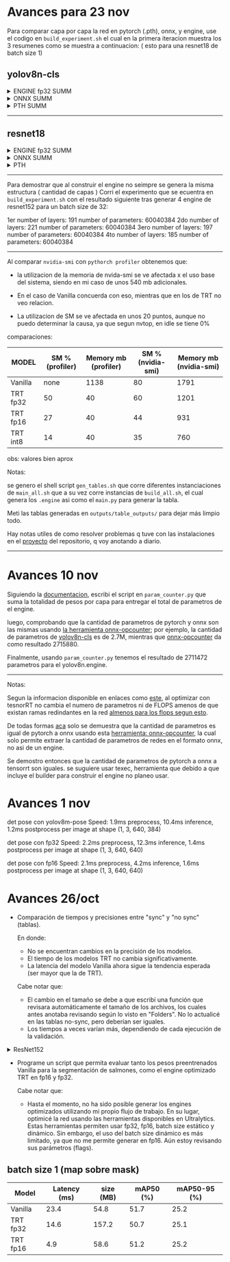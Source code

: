 # Avances para 23 nov

Para comparar capa por capa la red en pytorch (.pth), onnx, y engine, use el codigo en `build_experiment.sh` el cual en la primera iteracion muestra los 3 resumenes como se muestra a continuacion: (  esto para una resnet18 de batch size 1)

## yolov8n-cls

<details><summary> ENGINE fp32 SUMM </summary> 

| Layer (type) | Output Shape |
| ---------------|-----------------|
| Reformat - 1 | 1,3,224,224 |
| CaskConvolution - 2 | 1,16,112,112 |
| NoOp - 3 | 1,16,112,112 |
| PointWiseV2 - 4 | 1,16,112,112 |
| CaskConvolution - 5 | 1,32,56,56 |
| PointWiseV2 - 6 | 1,32,56,56 |
| CaskConvolution - 7 | 1,32,56,56 |
| PointWiseV2 - 8 | 1,32,56,56 |
| CaskConvolution - 9 | 1,16,56,56 |
| PointWiseV2 - 10 | 1,16,56,56 |
| CaskConvolution - 11 | 1,16,56,56 |
| PointWiseV2 - 12 | 1,16,56,56 |
| Reformat - 13 | 1,16,56,56 |
| Reformat - 14 | 1,16,56,56 |
| CaskConvolution - 15 | 1,32,56,56 |
| PointWiseV2 - 16 | 1,32,56,56 |
| CaskConvolution - 17 | 1,64,28,28 |
| NoOp - 18 | 1,64,28,28 |
| PointWiseV2 - 19 | 1,64,28,28 |
| NoOp - 20 | 1,64,28,28 |
| CaskConvolution - 21 | 1,64,28,28 |
| NoOp - 22 | 1,64,28,28 |
| PointWiseV2 - 23 | 1,64,28,28 |
| NoOp - 24 | 1,64,28,28 |
| CaskConvolution - 25 | 1,32,28,28 |
| PointWiseV2 - 26 | 1,32,28,28 |
| CaskConvolution - 27 | 1,32,28,28 |
| PointWiseV2 - 28 | 1,32,28,28 |
| NoOp - 29 | 1,32,28,28 |
| NoOp - 30 | 1,32,28,28 |
| CaskConvolution - 31 | 1,32,28,28 |
| PointWiseV2 - 32 | 1,32,28,28 |
| CaskConvolution - 33 | 1,32,28,28 |
| NoOp - 34 | 1,32,28,28 |
| PointWiseV2 - 35 | 1,32,28,28 |
| Reformat - 36 | 1,32,28,28 |
| Reformat - 37 | 1,32,28,28 |
| Reformat - 38 | 1,32,28,28 |
| NoOp - 39 | 1,128,28,28 |
| CaskGemmConvolution - 40 | 1,64,28,28 |
| NoOp - 41 | 1,64,28,28 |
| PointWiseV2 - 42 | 1,64,28,28 |
| NoOp - 43 | 1,64,28,28 |
| CaskConvolution - 44 | 1,128,14,14 |
| PointWiseV2 - 45 | 1,128,14,14 |
| CaskGemmConvolution - 46 | 1,128,14,14 |
| PointWiseV2 - 47 | 1,128,14,14 |
| Reformat - 48 | 1,128,14,14 |
| CaskConvolution - 49 | 1,64,14,14 |
| PointWiseV2 - 50 | 1,64,14,14 |
| CaskConvolution - 51 | 1,64,14,14 |
| PointWiseV2 - 52 | 1,64,14,14 |
| CaskConvolution - 53 | 1,64,14,14 |
| PointWiseV2 - 54 | 1,64,14,14 |
| CaskConvolution - 55 | 1,64,14,14 |
| PointWiseV2 - 56 | 1,64,14,14 |
| Reformat - 57 | 1,64,14,14 |
| Reformat - 58 | 1,64,14,14 |
| Reformat - 59 | 1,64,14,14 |
| Reformat - 60 | 1,64,14,14 |
| NoOp - 61 | 1,256,14,14 |
| CaskGemmConvolution - 62 | 1,128,14,14 |
| PointWiseV2 - 63 | 1,128,14,14 |
| NoOp - 64 | 1,128,14,14 |
| CaskConvolution - 65 | 1,256,7,7 |
| PointWiseV2 - 66 | 1,256,7,7 |
| NoOp - 67 | 1,256,7,7 |
| CaskGemmConvolution - 68 | 1,256,7,7 |
| NoOp - 69 | 1,256,7,7 |
| PointWiseV2 - 70 | 1,256,7,7 |
| NoOp - 71 | 1,256,7,7 |
| Reformat - 72 | 1,128,7,7 |
| CaskConvolution - 73 | 1,128,7,7 |
| PointWiseV2 - 74 | 1,128,7,7 |
| CaskConvolution - 75 | 1,128,7,7 |
| Reformat - 76 | 1,128,7,7 |
| PointWiseV2 - 77 | 1,128,7,7 |
| Reformat - 78 | 1,128,7,7 |
| Reformat - 79 | 1,128,7,7 |
| CaskGemmConvolution - 80 | 1,256,7,7 |
| NoOp - 81 | 1,256,7,7 |
| PointWiseV2 - 82 | 1,256,7,7 |
| NoOp - 83 | 1,256,7,7 |
| CaskGemmConvolution - 84 | 1,1280,7,7 |
| NoOp - 85 | 1,1280,7,7 |
| PointWiseV2 - 86 | 1,1280,7,7 |
| NoOp - 87 | 1,1280,7,7 |
| CaskPooling - 88 | 1,1280,1,1 |
| NoOp - 89 | 1,1280,1,1 |
| CaskGemmConvolution - 90 | 1,1000,1,1 |
| NoOp - 91 | 1,1000 |
| CaskSoftMaxV2 - 92 | 1,1000 |

</details>

<details><summary> ONNX SUMM  </summary> 

| Layer (type) | Output Shape |
| ---------------|-----------------|
| LayerType.CONVOLUTION - 1 | 1,16,112,112 |
| ActivationType.SIGMOID - 2 | 1,16,112,112 |
| LayerType.ELEMENTWISE - 3 | 1,16,112,112 |
| LayerType.CONVOLUTION - 4 | 1,32,56,56 |
| ActivationType.SIGMOID - 5 | 1,32,56,56 |
| LayerType.ELEMENTWISE - 6 | 1,32,56,56 |
| LayerType.CONVOLUTION - 7 | 1,32,56,56 |
| ActivationType.SIGMOID - 8 | 1,32,56,56 |
| LayerType.ELEMENTWISE - 9 | 1,32,56,56 |
| LayerType.SHAPE - 10 | 4, |
| LayerType.CONSTANT - 11 | 1, |
| LayerType.GATHER - 12 | 1, |
| LayerType.CONSTANT - 13 | 1, |
| LayerType.ELEMENTWISE - 14 | 1, |
| LayerType.CONSTANT - 15 | 1, |
| LayerType.ELEMENTWISE - 16 | 1, |
| LayerType.CONSTANT - 17 | 1, |
| LayerType.ELEMENTWISE - 18 | 1, |
| LayerType.CONSTANT - 19 | 4, |
| LayerType.CONCATENATION - 20 | 5, |
| LayerType.CONSTANT - 21 | 4, |
| LayerType.GATHER - 22 | 4, |
| LayerType.CONSTANT - 23 | 1, |
| LayerType.ELEMENTWISE - 24 | 4, |
| LayerType.CONSTANT - 25 | 1, |
| LayerType.ELEMENTWISE - 26 | 4, |
| LayerType.ELEMENTWISE - 27 | 4, |
| LayerType.ELEMENTWISE - 28 | 4, |
| LayerType.CONSTANT - 29 | 4, |
| LayerType.ELEMENTWISE - 30 | 4, |
| LayerType.ELEMENTWISE - 31 | 4, |
| LayerType.CONSTANT - 32 | 4, |
| LayerType.ELEMENTWISE - 33 | 4, |
| LayerType.SLICE - 34 | 1,16,56,56 |
| LayerType.CONSTANT - 35 | 1, |
| LayerType.ELEMENTWISE - 36 | 1, |
| LayerType.CONSTANT - 37 | 4, |
| LayerType.CONCATENATION - 38 | 5, |
| LayerType.CONSTANT - 39 | 4, |
| LayerType.GATHER - 40 | 4, |
| LayerType.CONSTANT - 41 | 4, |
| LayerType.CONCATENATION - 42 | 5, |
| LayerType.GATHER - 43 | 4, |
| LayerType.CONSTANT - 44 | 1, |
| LayerType.ELEMENTWISE - 45 | 4, |
| LayerType.CONSTANT - 46 | 1, |
| LayerType.ELEMENTWISE - 47 | 4, |
| LayerType.ELEMENTWISE - 48 | 4, |
| LayerType.ELEMENTWISE - 49 | 4, |
| LayerType.CONSTANT - 50 | 1, |
| LayerType.ELEMENTWISE - 51 | 4, |
| LayerType.ELEMENTWISE - 52 | 4, |
| LayerType.CONSTANT - 53 | 1, |
| LayerType.ELEMENTWISE - 54 | 4, |
| LayerType.CONSTANT - 55 | 1, |
| LayerType.ELEMENTWISE - 56 | 4, |
| LayerType.ELEMENTWISE - 57 | 4, |
| LayerType.ELEMENTWISE - 58 | 4, |
| LayerType.CONSTANT - 59 | 4, |
| LayerType.ELEMENTWISE - 60 | 4, |
| LayerType.ELEMENTWISE - 61 | 4, |
| LayerType.ELEMENTWISE - 62 | 4, |
| LayerType.CONSTANT - 63 | 4, |
| LayerType.ELEMENTWISE - 64 | 4, |
| LayerType.SLICE - 65 | 1,16,56,56 |
| LayerType.CONVOLUTION - 66 | 1,16,56,56 |
| ActivationType.SIGMOID - 67 | 1,16,56,56 |
| LayerType.ELEMENTWISE - 68 | 1,16,56,56 |
| LayerType.CONVOLUTION - 69 | 1,16,56,56 |
| ActivationType.SIGMOID - 70 | 1,16,56,56 |
| LayerType.ELEMENTWISE - 71 | 1,16,56,56 |
| LayerType.ELEMENTWISE - 72 | 1,16,56,56 |
| LayerType.CONCATENATION - 73 | 1,48,56,56 |
| LayerType.CONVOLUTION - 74 | 1,32,56,56 |
| ActivationType.SIGMOID - 75 | 1,32,56,56 |
| LayerType.ELEMENTWISE - 76 | 1,32,56,56 |
| LayerType.CONVOLUTION - 77 | 1,64,28,28 |
| ActivationType.SIGMOID - 78 | 1,64,28,28 |
| LayerType.ELEMENTWISE - 79 | 1,64,28,28 |
| LayerType.CONVOLUTION - 80 | 1,64,28,28 |
| ActivationType.SIGMOID - 81 | 1,64,28,28 |
| LayerType.ELEMENTWISE - 82 | 1,64,28,28 |
| LayerType.SHAPE - 83 | 4, |
| LayerType.CONSTANT - 84 | 1, |
| LayerType.GATHER - 85 | 1, |
| LayerType.CONSTANT - 86 | 1, |
| LayerType.ELEMENTWISE - 87 | 1, |
| LayerType.CONSTANT - 88 | 1, |
| LayerType.ELEMENTWISE - 89 | 1, |
| LayerType.CONSTANT - 90 | 1, |
| LayerType.ELEMENTWISE - 91 | 1, |
| LayerType.CONSTANT - 92 | 4, |
| LayerType.CONCATENATION - 93 | 5, |
| LayerType.CONSTANT - 94 | 4, |
| LayerType.GATHER - 95 | 4, |
| LayerType.CONSTANT - 96 | 1, |
| LayerType.ELEMENTWISE - 97 | 4, |
| LayerType.CONSTANT - 98 | 1, |
| LayerType.ELEMENTWISE - 99 | 4, |
| LayerType.ELEMENTWISE - 100 | 4, |
| LayerType.ELEMENTWISE - 101 | 4, |
| LayerType.CONSTANT - 102 | 4, |
| LayerType.ELEMENTWISE - 103 | 4, |
| LayerType.ELEMENTWISE - 104 | 4, |
| LayerType.CONSTANT - 105 | 4, |
| LayerType.ELEMENTWISE - 106 | 4, |
| LayerType.SLICE - 107 | 1,32,28,28 |
| LayerType.CONSTANT - 108 | 1, |
| LayerType.ELEMENTWISE - 109 | 1, |
| LayerType.CONSTANT - 110 | 4, |
| LayerType.CONCATENATION - 111 | 5, |
| LayerType.CONSTANT - 112 | 4, |
| LayerType.GATHER - 113 | 4, |
| LayerType.CONSTANT - 114 | 4, |
| LayerType.CONCATENATION - 115 | 5, |
| LayerType.GATHER - 116 | 4, |
| LayerType.CONSTANT - 117 | 1, |
| LayerType.ELEMENTWISE - 118 | 4, |
| LayerType.CONSTANT - 119 | 1, |
| LayerType.ELEMENTWISE - 120 | 4, |
| LayerType.ELEMENTWISE - 121 | 4, |
| LayerType.ELEMENTWISE - 122 | 4, |
| LayerType.CONSTANT - 123 | 1, |
| LayerType.ELEMENTWISE - 124 | 4, |
| LayerType.ELEMENTWISE - 125 | 4, |
| LayerType.CONSTANT - 126 | 1, |
| LayerType.ELEMENTWISE - 127 | 4, |
| LayerType.CONSTANT - 128 | 1, |
| LayerType.ELEMENTWISE - 129 | 4, |
| LayerType.ELEMENTWISE - 130 | 4, |
| LayerType.ELEMENTWISE - 131 | 4, |
| LayerType.CONSTANT - 132 | 4, |
| LayerType.ELEMENTWISE - 133 | 4, |
| LayerType.ELEMENTWISE - 134 | 4, |
| LayerType.ELEMENTWISE - 135 | 4, |
| LayerType.CONSTANT - 136 | 4, |
| LayerType.ELEMENTWISE - 137 | 4, |
| LayerType.SLICE - 138 | 1,32,28,28 |
| LayerType.CONVOLUTION - 139 | 1,32,28,28 |
| ActivationType.SIGMOID - 140 | 1,32,28,28 |
| LayerType.ELEMENTWISE - 141 | 1,32,28,28 |
| LayerType.CONVOLUTION - 142 | 1,32,28,28 |
| ActivationType.SIGMOID - 143 | 1,32,28,28 |
| LayerType.ELEMENTWISE - 144 | 1,32,28,28 |
| LayerType.ELEMENTWISE - 145 | 1,32,28,28 |
| LayerType.CONVOLUTION - 146 | 1,32,28,28 |
| ActivationType.SIGMOID - 147 | 1,32,28,28 |
| LayerType.ELEMENTWISE - 148 | 1,32,28,28 |
| LayerType.CONVOLUTION - 149 | 1,32,28,28 |
| ActivationType.SIGMOID - 150 | 1,32,28,28 |
| LayerType.ELEMENTWISE - 151 | 1,32,28,28 |
| LayerType.ELEMENTWISE - 152 | 1,32,28,28 |
| LayerType.CONCATENATION - 153 | 1,128,28,28 |
| LayerType.CONVOLUTION - 154 | 1,64,28,28 |
| ActivationType.SIGMOID - 155 | 1,64,28,28 |
| LayerType.ELEMENTWISE - 156 | 1,64,28,28 |
| LayerType.CONVOLUTION - 157 | 1,128,14,14 |
| ActivationType.SIGMOID - 158 | 1,128,14,14 |
| LayerType.ELEMENTWISE - 159 | 1,128,14,14 |
| LayerType.CONVOLUTION - 160 | 1,128,14,14 |
| ActivationType.SIGMOID - 161 | 1,128,14,14 |
| LayerType.ELEMENTWISE - 162 | 1,128,14,14 |
| LayerType.SHAPE - 163 | 4, |
| LayerType.CONSTANT - 164 | 1, |
| LayerType.GATHER - 165 | 1, |
| LayerType.CONSTANT - 166 | 1, |
| LayerType.ELEMENTWISE - 167 | 1, |
| LayerType.CONSTANT - 168 | 1, |
| LayerType.ELEMENTWISE - 169 | 1, |
| LayerType.CONSTANT - 170 | 1, |
| LayerType.ELEMENTWISE - 171 | 1, |
| LayerType.CONSTANT - 172 | 4, |
| LayerType.CONCATENATION - 173 | 5, |
| LayerType.CONSTANT - 174 | 4, |
| LayerType.GATHER - 175 | 4, |
| LayerType.CONSTANT - 176 | 1, |
| LayerType.ELEMENTWISE - 177 | 4, |
| LayerType.CONSTANT - 178 | 1, |
| LayerType.ELEMENTWISE - 179 | 4, |
| LayerType.ELEMENTWISE - 180 | 4, |
| LayerType.ELEMENTWISE - 181 | 4, |
| LayerType.CONSTANT - 182 | 4, |
| LayerType.ELEMENTWISE - 183 | 4, |
| LayerType.ELEMENTWISE - 184 | 4, |
| LayerType.CONSTANT - 185 | 4, |
| LayerType.ELEMENTWISE - 186 | 4, |
| LayerType.SLICE - 187 | 1,64,14,14 |
| LayerType.CONSTANT - 188 | 1, |
| LayerType.ELEMENTWISE - 189 | 1, |
| LayerType.CONSTANT - 190 | 4, |
| LayerType.CONCATENATION - 191 | 5, |
| LayerType.CONSTANT - 192 | 4, |
| LayerType.GATHER - 193 | 4, |
| LayerType.CONSTANT - 194 | 4, |
| LayerType.CONCATENATION - 195 | 5, |
| LayerType.GATHER - 196 | 4, |
| LayerType.CONSTANT - 197 | 1, |
| LayerType.ELEMENTWISE - 198 | 4, |
| LayerType.CONSTANT - 199 | 1, |
| LayerType.ELEMENTWISE - 200 | 4, |
| LayerType.ELEMENTWISE - 201 | 4, |
| LayerType.ELEMENTWISE - 202 | 4, |
| LayerType.CONSTANT - 203 | 1, |
| LayerType.ELEMENTWISE - 204 | 4, |
| LayerType.ELEMENTWISE - 205 | 4, |
| LayerType.CONSTANT - 206 | 1, |
| LayerType.ELEMENTWISE - 207 | 4, |
| LayerType.CONSTANT - 208 | 1, |
| LayerType.ELEMENTWISE - 209 | 4, |
| LayerType.ELEMENTWISE - 210 | 4, |
| LayerType.ELEMENTWISE - 211 | 4, |
| LayerType.CONSTANT - 212 | 4, |
| LayerType.ELEMENTWISE - 213 | 4, |
| LayerType.ELEMENTWISE - 214 | 4, |
| LayerType.ELEMENTWISE - 215 | 4, |
| LayerType.CONSTANT - 216 | 4, |
| LayerType.ELEMENTWISE - 217 | 4, |
| LayerType.SLICE - 218 | 1,64,14,14 |
| LayerType.CONVOLUTION - 219 | 1,64,14,14 |
| ActivationType.SIGMOID - 220 | 1,64,14,14 |
| LayerType.ELEMENTWISE - 221 | 1,64,14,14 |
| LayerType.CONVOLUTION - 222 | 1,64,14,14 |
| ActivationType.SIGMOID - 223 | 1,64,14,14 |
| LayerType.ELEMENTWISE - 224 | 1,64,14,14 |
| LayerType.ELEMENTWISE - 225 | 1,64,14,14 |
| LayerType.CONVOLUTION - 226 | 1,64,14,14 |
| ActivationType.SIGMOID - 227 | 1,64,14,14 |
| LayerType.ELEMENTWISE - 228 | 1,64,14,14 |
| LayerType.CONVOLUTION - 229 | 1,64,14,14 |
| ActivationType.SIGMOID - 230 | 1,64,14,14 |
| LayerType.ELEMENTWISE - 231 | 1,64,14,14 |
| LayerType.ELEMENTWISE - 232 | 1,64,14,14 |
| LayerType.CONCATENATION - 233 | 1,256,14,14 |
| LayerType.CONVOLUTION - 234 | 1,128,14,14 |
| ActivationType.SIGMOID - 235 | 1,128,14,14 |
| LayerType.ELEMENTWISE - 236 | 1,128,14,14 |
| LayerType.CONVOLUTION - 237 | 1,256,7,7 |
| ActivationType.SIGMOID - 238 | 1,256,7,7 |
| LayerType.ELEMENTWISE - 239 | 1,256,7,7 |
| LayerType.CONVOLUTION - 240 | 1,256,7,7 |
| ActivationType.SIGMOID - 241 | 1,256,7,7 |
| LayerType.ELEMENTWISE - 242 | 1,256,7,7 |
| LayerType.SHAPE - 243 | 4, |
| LayerType.CONSTANT - 244 | 1, |
| LayerType.GATHER - 245 | 1, |
| LayerType.CONSTANT - 246 | 1, |
| LayerType.ELEMENTWISE - 247 | 1, |
| LayerType.CONSTANT - 248 | 1, |
| LayerType.ELEMENTWISE - 249 | 1, |
| LayerType.CONSTANT - 250 | 1, |
| LayerType.ELEMENTWISE - 251 | 1, |
| LayerType.CONSTANT - 252 | 4, |
| LayerType.CONCATENATION - 253 | 5, |
| LayerType.CONSTANT - 254 | 4, |
| LayerType.GATHER - 255 | 4, |
| LayerType.CONSTANT - 256 | 1, |
| LayerType.ELEMENTWISE - 257 | 4, |
| LayerType.CONSTANT - 258 | 1, |
| LayerType.ELEMENTWISE - 259 | 4, |
| LayerType.ELEMENTWISE - 260 | 4, |
| LayerType.ELEMENTWISE - 261 | 4, |
| LayerType.CONSTANT - 262 | 4, |
| LayerType.ELEMENTWISE - 263 | 4, |
| LayerType.ELEMENTWISE - 264 | 4, |
| LayerType.CONSTANT - 265 | 4, |
| LayerType.ELEMENTWISE - 266 | 4, |
| LayerType.SLICE - 267 | 1,128,7,7 |
| LayerType.CONSTANT - 268 | 1, |
| LayerType.ELEMENTWISE - 269 | 1, |
| LayerType.CONSTANT - 270 | 4, |
| LayerType.CONCATENATION - 271 | 5, |
| LayerType.CONSTANT - 272 | 4, |
| LayerType.GATHER - 273 | 4, |
| LayerType.CONSTANT - 274 | 4, |
| LayerType.CONCATENATION - 275 | 5, |
| LayerType.GATHER - 276 | 4, |
| LayerType.CONSTANT - 277 | 1, |
| LayerType.ELEMENTWISE - 278 | 4, |
| LayerType.CONSTANT - 279 | 1, |
| LayerType.ELEMENTWISE - 280 | 4, |
| LayerType.ELEMENTWISE - 281 | 4, |
| LayerType.ELEMENTWISE - 282 | 4, |
| LayerType.CONSTANT - 283 | 1, |
| LayerType.ELEMENTWISE - 284 | 4, |
| LayerType.ELEMENTWISE - 285 | 4, |
| LayerType.CONSTANT - 286 | 1, |
| LayerType.ELEMENTWISE - 287 | 4, |
| LayerType.CONSTANT - 288 | 1, |
| LayerType.ELEMENTWISE - 289 | 4, |
| LayerType.ELEMENTWISE - 290 | 4, |
| LayerType.ELEMENTWISE - 291 | 4, |
| LayerType.CONSTANT - 292 | 4, |
| LayerType.ELEMENTWISE - 293 | 4, |
| LayerType.ELEMENTWISE - 294 | 4, |
| LayerType.ELEMENTWISE - 295 | 4, |
| LayerType.CONSTANT - 296 | 4, |
| LayerType.ELEMENTWISE - 297 | 4, |
| LayerType.SLICE - 298 | 1,128,7,7 |
| LayerType.CONVOLUTION - 299 | 1,128,7,7 |
| ActivationType.SIGMOID - 300 | 1,128,7,7 |
| LayerType.ELEMENTWISE - 301 | 1,128,7,7 |
| LayerType.CONVOLUTION - 302 | 1,128,7,7 |
| ActivationType.SIGMOID - 303 | 1,128,7,7 |
| LayerType.ELEMENTWISE - 304 | 1,128,7,7 |
| LayerType.ELEMENTWISE - 305 | 1,128,7,7 |
| LayerType.CONCATENATION - 306 | 1,384,7,7 |
| LayerType.CONVOLUTION - 307 | 1,256,7,7 |
| ActivationType.SIGMOID - 308 | 1,256,7,7 |
| LayerType.ELEMENTWISE - 309 | 1,256,7,7 |
| LayerType.CONVOLUTION - 310 | 1,1280,7,7 |
| ActivationType.SIGMOID - 311 | 1,1280,7,7 |
| LayerType.ELEMENTWISE - 312 | 1,1280,7,7 |
| LayerType.REDUCE - 313 | 1,1280,1,1 |
| LayerType.SHUFFLE - 314 | 1,1280 |
| LayerType.CONSTANT - 315 | 1000,1280 |
| LayerType.MATRIX_MULTIPLY - 316 | 1,1000 |
| LayerType.CONSTANT - 317 | 1000, |
| LayerType.SHUFFLE - 318 | 1,1000 |
| LayerType.ELEMENTWISE - 319 | 1,1000 |
| LayerType.SHUFFLE - 320 | 1,1000 |
| LayerType.SOFTMAX - 321 | 1,1000 |
| LayerType.SHUFFLE - 322 | 1,1000 |

</details>

<details><summary> PTH SUMM  </summary> 

        Layer (type)               Output Shape         Param #
            Conv2d-1         [-1, 16, 112, 112]             448
              SiLU-2         [-1, 16, 112, 112]               0
              SiLU-3         [-1, 16, 112, 112]               0
              SiLU-4         [-1, 16, 112, 112]               0
              SiLU-5         [-1, 16, 112, 112]               0
              SiLU-6         [-1, 16, 112, 112]               0
              SiLU-7         [-1, 16, 112, 112]               0
              SiLU-8         [-1, 16, 112, 112]               0
              SiLU-9         [-1, 16, 112, 112]               0
             SiLU-10         [-1, 16, 112, 112]               0
             SiLU-11         [-1, 16, 112, 112]               0
             SiLU-12         [-1, 16, 112, 112]               0
             SiLU-13         [-1, 16, 112, 112]               0
             SiLU-14         [-1, 16, 112, 112]               0
             SiLU-15         [-1, 16, 112, 112]               0
             SiLU-16         [-1, 16, 112, 112]               0
             SiLU-17         [-1, 16, 112, 112]               0
             SiLU-18         [-1, 16, 112, 112]               0
             SiLU-19         [-1, 16, 112, 112]               0
             SiLU-20         [-1, 16, 112, 112]               0
             SiLU-21         [-1, 16, 112, 112]               0
             SiLU-22         [-1, 16, 112, 112]               0
             SiLU-23         [-1, 16, 112, 112]               0
             SiLU-24         [-1, 16, 112, 112]               0
             SiLU-25         [-1, 16, 112, 112]               0
             SiLU-26         [-1, 16, 112, 112]               0
             SiLU-27         [-1, 16, 112, 112]               0
             Conv-28         [-1, 16, 112, 112]               0
           Conv2d-29           [-1, 32, 56, 56]           4,640
             SiLU-30           [-1, 32, 56, 56]               0
             SiLU-31           [-1, 32, 56, 56]               0
             SiLU-32           [-1, 32, 56, 56]               0
             SiLU-33           [-1, 32, 56, 56]               0
             SiLU-34           [-1, 32, 56, 56]               0
             SiLU-35           [-1, 32, 56, 56]               0
             SiLU-36           [-1, 32, 56, 56]               0
             SiLU-37           [-1, 32, 56, 56]               0
             SiLU-38           [-1, 32, 56, 56]               0
             SiLU-39           [-1, 32, 56, 56]               0
             SiLU-40           [-1, 32, 56, 56]               0
             SiLU-41           [-1, 32, 56, 56]               0
             SiLU-42           [-1, 32, 56, 56]               0
             SiLU-43           [-1, 32, 56, 56]               0
             SiLU-44           [-1, 32, 56, 56]               0
             SiLU-45           [-1, 32, 56, 56]               0
             SiLU-46           [-1, 32, 56, 56]               0
             SiLU-47           [-1, 32, 56, 56]               0
             SiLU-48           [-1, 32, 56, 56]               0
             SiLU-49           [-1, 32, 56, 56]               0
             SiLU-50           [-1, 32, 56, 56]               0
             SiLU-51           [-1, 32, 56, 56]               0
             SiLU-52           [-1, 32, 56, 56]               0
             SiLU-53           [-1, 32, 56, 56]               0
             SiLU-54           [-1, 32, 56, 56]               0
             SiLU-55           [-1, 32, 56, 56]               0
             Conv-56           [-1, 32, 56, 56]               0
           Conv2d-57           [-1, 32, 56, 56]           1,056
             SiLU-58           [-1, 32, 56, 56]               0
             SiLU-59           [-1, 32, 56, 56]               0
             SiLU-60           [-1, 32, 56, 56]               0
             SiLU-61           [-1, 32, 56, 56]               0
             SiLU-62           [-1, 32, 56, 56]               0
             SiLU-63           [-1, 32, 56, 56]               0
             SiLU-64           [-1, 32, 56, 56]               0
             SiLU-65           [-1, 32, 56, 56]               0
             SiLU-66           [-1, 32, 56, 56]               0
             SiLU-67           [-1, 32, 56, 56]               0
             SiLU-68           [-1, 32, 56, 56]               0
             SiLU-69           [-1, 32, 56, 56]               0
             SiLU-70           [-1, 32, 56, 56]               0
             SiLU-71           [-1, 32, 56, 56]               0
             SiLU-72           [-1, 32, 56, 56]               0
             SiLU-73           [-1, 32, 56, 56]               0
             SiLU-74           [-1, 32, 56, 56]               0
             SiLU-75           [-1, 32, 56, 56]               0
             SiLU-76           [-1, 32, 56, 56]               0
             SiLU-77           [-1, 32, 56, 56]               0
             SiLU-78           [-1, 32, 56, 56]               0
             SiLU-79           [-1, 32, 56, 56]               0
             SiLU-80           [-1, 32, 56, 56]               0
             SiLU-81           [-1, 32, 56, 56]               0
             SiLU-82           [-1, 32, 56, 56]               0
             SiLU-83           [-1, 32, 56, 56]               0
             Conv-84           [-1, 32, 56, 56]               0
           Conv2d-85           [-1, 16, 56, 56]           2,320
             SiLU-86           [-1, 16, 56, 56]               0
             SiLU-87           [-1, 16, 56, 56]               0
             SiLU-88           [-1, 16, 56, 56]               0
             SiLU-89           [-1, 16, 56, 56]               0
             SiLU-90           [-1, 16, 56, 56]               0
             SiLU-91           [-1, 16, 56, 56]               0
             SiLU-92           [-1, 16, 56, 56]               0
             SiLU-93           [-1, 16, 56, 56]               0
             SiLU-94           [-1, 16, 56, 56]               0
             SiLU-95           [-1, 16, 56, 56]               0
             SiLU-96           [-1, 16, 56, 56]               0
             SiLU-97           [-1, 16, 56, 56]               0
             SiLU-98           [-1, 16, 56, 56]               0
             SiLU-99           [-1, 16, 56, 56]               0
            SiLU-100           [-1, 16, 56, 56]               0
            SiLU-101           [-1, 16, 56, 56]               0
            SiLU-102           [-1, 16, 56, 56]               0
            SiLU-103           [-1, 16, 56, 56]               0
            SiLU-104           [-1, 16, 56, 56]               0
            SiLU-105           [-1, 16, 56, 56]               0
            SiLU-106           [-1, 16, 56, 56]               0
            SiLU-107           [-1, 16, 56, 56]               0
            SiLU-108           [-1, 16, 56, 56]               0
            SiLU-109           [-1, 16, 56, 56]               0
            SiLU-110           [-1, 16, 56, 56]               0
            SiLU-111           [-1, 16, 56, 56]               0
            Conv-112           [-1, 16, 56, 56]               0
          Conv2d-113           [-1, 16, 56, 56]           2,320
            SiLU-114           [-1, 16, 56, 56]               0
            SiLU-115           [-1, 16, 56, 56]               0
            SiLU-116           [-1, 16, 56, 56]               0
            SiLU-117           [-1, 16, 56, 56]               0
            SiLU-118           [-1, 16, 56, 56]               0
            SiLU-119           [-1, 16, 56, 56]               0
            SiLU-120           [-1, 16, 56, 56]               0
            SiLU-121           [-1, 16, 56, 56]               0
            SiLU-122           [-1, 16, 56, 56]               0
            SiLU-123           [-1, 16, 56, 56]               0
            SiLU-124           [-1, 16, 56, 56]               0
            SiLU-125           [-1, 16, 56, 56]               0
            SiLU-126           [-1, 16, 56, 56]               0
            SiLU-127           [-1, 16, 56, 56]               0
            SiLU-128           [-1, 16, 56, 56]               0
            SiLU-129           [-1, 16, 56, 56]               0
            SiLU-130           [-1, 16, 56, 56]               0
            SiLU-131           [-1, 16, 56, 56]               0
            SiLU-132           [-1, 16, 56, 56]               0
            SiLU-133           [-1, 16, 56, 56]               0
            SiLU-134           [-1, 16, 56, 56]               0
            SiLU-135           [-1, 16, 56, 56]               0
            SiLU-136           [-1, 16, 56, 56]               0
            SiLU-137           [-1, 16, 56, 56]               0
            SiLU-138           [-1, 16, 56, 56]               0
            SiLU-139           [-1, 16, 56, 56]               0
            Conv-140           [-1, 16, 56, 56]               0
      Bottleneck-141           [-1, 16, 56, 56]               0
          Conv2d-142           [-1, 32, 56, 56]           1,568
            SiLU-143           [-1, 32, 56, 56]               0
            SiLU-144           [-1, 32, 56, 56]               0
            SiLU-145           [-1, 32, 56, 56]               0
            SiLU-146           [-1, 32, 56, 56]               0
            SiLU-147           [-1, 32, 56, 56]               0
            SiLU-148           [-1, 32, 56, 56]               0
            SiLU-149           [-1, 32, 56, 56]               0
            SiLU-150           [-1, 32, 56, 56]               0
            SiLU-151           [-1, 32, 56, 56]               0
            SiLU-152           [-1, 32, 56, 56]               0
            SiLU-153           [-1, 32, 56, 56]               0
            SiLU-154           [-1, 32, 56, 56]               0
            SiLU-155           [-1, 32, 56, 56]               0
            SiLU-156           [-1, 32, 56, 56]               0
            SiLU-157           [-1, 32, 56, 56]               0
            SiLU-158           [-1, 32, 56, 56]               0
            SiLU-159           [-1, 32, 56, 56]               0
            SiLU-160           [-1, 32, 56, 56]               0
            SiLU-161           [-1, 32, 56, 56]               0
            SiLU-162           [-1, 32, 56, 56]               0
            SiLU-163           [-1, 32, 56, 56]               0
            SiLU-164           [-1, 32, 56, 56]               0
            SiLU-165           [-1, 32, 56, 56]               0
            SiLU-166           [-1, 32, 56, 56]               0
            SiLU-167           [-1, 32, 56, 56]               0
            SiLU-168           [-1, 32, 56, 56]               0
            Conv-169           [-1, 32, 56, 56]               0
             C2f-170           [-1, 32, 56, 56]               0
          Conv2d-171           [-1, 64, 28, 28]          18,496
            SiLU-172           [-1, 64, 28, 28]               0
            SiLU-173           [-1, 64, 28, 28]               0
            SiLU-174           [-1, 64, 28, 28]               0
            SiLU-175           [-1, 64, 28, 28]               0
            SiLU-176           [-1, 64, 28, 28]               0
            SiLU-177           [-1, 64, 28, 28]               0
            SiLU-178           [-1, 64, 28, 28]               0
            SiLU-179           [-1, 64, 28, 28]               0
            SiLU-180           [-1, 64, 28, 28]               0
            SiLU-181           [-1, 64, 28, 28]               0
            SiLU-182           [-1, 64, 28, 28]               0
            SiLU-183           [-1, 64, 28, 28]               0
            SiLU-184           [-1, 64, 28, 28]               0
            SiLU-185           [-1, 64, 28, 28]               0
            SiLU-186           [-1, 64, 28, 28]               0
            SiLU-187           [-1, 64, 28, 28]               0
            SiLU-188           [-1, 64, 28, 28]               0
            SiLU-189           [-1, 64, 28, 28]               0
            SiLU-190           [-1, 64, 28, 28]               0
            SiLU-191           [-1, 64, 28, 28]               0
            SiLU-192           [-1, 64, 28, 28]               0
            SiLU-193           [-1, 64, 28, 28]               0
            SiLU-194           [-1, 64, 28, 28]               0
            SiLU-195           [-1, 64, 28, 28]               0
            SiLU-196           [-1, 64, 28, 28]               0
            SiLU-197           [-1, 64, 28, 28]               0
            Conv-198           [-1, 64, 28, 28]               0
          Conv2d-199           [-1, 64, 28, 28]           4,160
            SiLU-200           [-1, 64, 28, 28]               0
            SiLU-201           [-1, 64, 28, 28]               0
            SiLU-202           [-1, 64, 28, 28]               0
            SiLU-203           [-1, 64, 28, 28]               0
            SiLU-204           [-1, 64, 28, 28]               0
            SiLU-205           [-1, 64, 28, 28]               0
            SiLU-206           [-1, 64, 28, 28]               0
            SiLU-207           [-1, 64, 28, 28]               0
            SiLU-208           [-1, 64, 28, 28]               0
            SiLU-209           [-1, 64, 28, 28]               0
            SiLU-210           [-1, 64, 28, 28]               0
            SiLU-211           [-1, 64, 28, 28]               0
            SiLU-212           [-1, 64, 28, 28]               0
            SiLU-213           [-1, 64, 28, 28]               0
            SiLU-214           [-1, 64, 28, 28]               0
            SiLU-215           [-1, 64, 28, 28]               0
            SiLU-216           [-1, 64, 28, 28]               0
            SiLU-217           [-1, 64, 28, 28]               0
            SiLU-218           [-1, 64, 28, 28]               0
            SiLU-219           [-1, 64, 28, 28]               0
            SiLU-220           [-1, 64, 28, 28]               0
            SiLU-221           [-1, 64, 28, 28]               0
            SiLU-222           [-1, 64, 28, 28]               0
            SiLU-223           [-1, 64, 28, 28]               0
            SiLU-224           [-1, 64, 28, 28]               0
            SiLU-225           [-1, 64, 28, 28]               0
            Conv-226           [-1, 64, 28, 28]               0
          Conv2d-227           [-1, 32, 28, 28]           9,248
            SiLU-228           [-1, 32, 28, 28]               0
            SiLU-229           [-1, 32, 28, 28]               0
            SiLU-230           [-1, 32, 28, 28]               0
            SiLU-231           [-1, 32, 28, 28]               0
            SiLU-232           [-1, 32, 28, 28]               0
            SiLU-233           [-1, 32, 28, 28]               0
            SiLU-234           [-1, 32, 28, 28]               0
            SiLU-235           [-1, 32, 28, 28]               0
            SiLU-236           [-1, 32, 28, 28]               0
            SiLU-237           [-1, 32, 28, 28]               0
            SiLU-238           [-1, 32, 28, 28]               0
            SiLU-239           [-1, 32, 28, 28]               0
            SiLU-240           [-1, 32, 28, 28]               0
            SiLU-241           [-1, 32, 28, 28]               0
            SiLU-242           [-1, 32, 28, 28]               0
            SiLU-243           [-1, 32, 28, 28]               0
            SiLU-244           [-1, 32, 28, 28]               0
            SiLU-245           [-1, 32, 28, 28]               0
            SiLU-246           [-1, 32, 28, 28]               0
            SiLU-247           [-1, 32, 28, 28]               0
            SiLU-248           [-1, 32, 28, 28]               0
            SiLU-249           [-1, 32, 28, 28]               0
            SiLU-250           [-1, 32, 28, 28]               0
            SiLU-251           [-1, 32, 28, 28]               0
            SiLU-252           [-1, 32, 28, 28]               0
            SiLU-253           [-1, 32, 28, 28]               0
            Conv-254           [-1, 32, 28, 28]               0
          Conv2d-255           [-1, 32, 28, 28]           9,248
            SiLU-256           [-1, 32, 28, 28]               0
            SiLU-257           [-1, 32, 28, 28]               0
            SiLU-258           [-1, 32, 28, 28]               0
            SiLU-259           [-1, 32, 28, 28]               0
            SiLU-260           [-1, 32, 28, 28]               0
            SiLU-261           [-1, 32, 28, 28]               0
            SiLU-262           [-1, 32, 28, 28]               0
            SiLU-263           [-1, 32, 28, 28]               0
            SiLU-264           [-1, 32, 28, 28]               0
            SiLU-265           [-1, 32, 28, 28]               0
            SiLU-266           [-1, 32, 28, 28]               0
            SiLU-267           [-1, 32, 28, 28]               0
            SiLU-268           [-1, 32, 28, 28]               0
            SiLU-269           [-1, 32, 28, 28]               0
            SiLU-270           [-1, 32, 28, 28]               0
            SiLU-271           [-1, 32, 28, 28]               0
            SiLU-272           [-1, 32, 28, 28]               0
            SiLU-273           [-1, 32, 28, 28]               0
            SiLU-274           [-1, 32, 28, 28]               0
            SiLU-275           [-1, 32, 28, 28]               0
            SiLU-276           [-1, 32, 28, 28]               0
            SiLU-277           [-1, 32, 28, 28]               0
            SiLU-278           [-1, 32, 28, 28]               0
            SiLU-279           [-1, 32, 28, 28]               0
            SiLU-280           [-1, 32, 28, 28]               0
            SiLU-281           [-1, 32, 28, 28]               0
            Conv-282           [-1, 32, 28, 28]               0
      Bottleneck-283           [-1, 32, 28, 28]               0
          Conv2d-284           [-1, 32, 28, 28]           9,248
            SiLU-285           [-1, 32, 28, 28]               0
            SiLU-286           [-1, 32, 28, 28]               0
            SiLU-287           [-1, 32, 28, 28]               0
            SiLU-288           [-1, 32, 28, 28]               0
            SiLU-289           [-1, 32, 28, 28]               0
            SiLU-290           [-1, 32, 28, 28]               0
            SiLU-291           [-1, 32, 28, 28]               0
            SiLU-292           [-1, 32, 28, 28]               0
            SiLU-293           [-1, 32, 28, 28]               0
            SiLU-294           [-1, 32, 28, 28]               0
            SiLU-295           [-1, 32, 28, 28]               0
            SiLU-296           [-1, 32, 28, 28]               0
            SiLU-297           [-1, 32, 28, 28]               0
            SiLU-298           [-1, 32, 28, 28]               0
            SiLU-299           [-1, 32, 28, 28]               0
            SiLU-300           [-1, 32, 28, 28]               0
            SiLU-301           [-1, 32, 28, 28]               0
            SiLU-302           [-1, 32, 28, 28]               0
            SiLU-303           [-1, 32, 28, 28]               0
            SiLU-304           [-1, 32, 28, 28]               0
            SiLU-305           [-1, 32, 28, 28]               0
            SiLU-306           [-1, 32, 28, 28]               0
            SiLU-307           [-1, 32, 28, 28]               0
            SiLU-308           [-1, 32, 28, 28]               0
            SiLU-309           [-1, 32, 28, 28]               0
            SiLU-310           [-1, 32, 28, 28]               0
            Conv-311           [-1, 32, 28, 28]               0
          Conv2d-312           [-1, 32, 28, 28]           9,248
            SiLU-313           [-1, 32, 28, 28]               0
            SiLU-314           [-1, 32, 28, 28]               0
            SiLU-315           [-1, 32, 28, 28]               0
            SiLU-316           [-1, 32, 28, 28]               0
            SiLU-317           [-1, 32, 28, 28]               0
            SiLU-318           [-1, 32, 28, 28]               0
            SiLU-319           [-1, 32, 28, 28]               0
            SiLU-320           [-1, 32, 28, 28]               0
            SiLU-321           [-1, 32, 28, 28]               0
            SiLU-322           [-1, 32, 28, 28]               0
            SiLU-323           [-1, 32, 28, 28]               0
            SiLU-324           [-1, 32, 28, 28]               0
            SiLU-325           [-1, 32, 28, 28]               0
            SiLU-326           [-1, 32, 28, 28]               0
            SiLU-327           [-1, 32, 28, 28]               0
            SiLU-328           [-1, 32, 28, 28]               0
            SiLU-329           [-1, 32, 28, 28]               0
            SiLU-330           [-1, 32, 28, 28]               0
            SiLU-331           [-1, 32, 28, 28]               0
            SiLU-332           [-1, 32, 28, 28]               0
            SiLU-333           [-1, 32, 28, 28]               0
            SiLU-334           [-1, 32, 28, 28]               0
            SiLU-335           [-1, 32, 28, 28]               0
            SiLU-336           [-1, 32, 28, 28]               0
            SiLU-337           [-1, 32, 28, 28]               0
            SiLU-338           [-1, 32, 28, 28]               0
            Conv-339           [-1, 32, 28, 28]               0
      Bottleneck-340           [-1, 32, 28, 28]               0
          Conv2d-341           [-1, 64, 28, 28]           8,256
            SiLU-342           [-1, 64, 28, 28]               0
            SiLU-343           [-1, 64, 28, 28]               0
            SiLU-344           [-1, 64, 28, 28]               0
            SiLU-345           [-1, 64, 28, 28]               0
            SiLU-346           [-1, 64, 28, 28]               0
            SiLU-347           [-1, 64, 28, 28]               0
            SiLU-348           [-1, 64, 28, 28]               0
            SiLU-349           [-1, 64, 28, 28]               0
            SiLU-350           [-1, 64, 28, 28]               0
            SiLU-351           [-1, 64, 28, 28]               0
            SiLU-352           [-1, 64, 28, 28]               0
            SiLU-353           [-1, 64, 28, 28]               0
            SiLU-354           [-1, 64, 28, 28]               0
            SiLU-355           [-1, 64, 28, 28]               0
            SiLU-356           [-1, 64, 28, 28]               0
            SiLU-357           [-1, 64, 28, 28]               0
            SiLU-358           [-1, 64, 28, 28]               0
            SiLU-359           [-1, 64, 28, 28]               0
            SiLU-360           [-1, 64, 28, 28]               0
            SiLU-361           [-1, 64, 28, 28]               0
            SiLU-362           [-1, 64, 28, 28]               0
            SiLU-363           [-1, 64, 28, 28]               0
            SiLU-364           [-1, 64, 28, 28]               0
            SiLU-365           [-1, 64, 28, 28]               0
            SiLU-366           [-1, 64, 28, 28]               0
            SiLU-367           [-1, 64, 28, 28]               0
            Conv-368           [-1, 64, 28, 28]               0
             C2f-369           [-1, 64, 28, 28]               0
          Conv2d-370          [-1, 128, 14, 14]          73,856
            SiLU-371          [-1, 128, 14, 14]               0
            SiLU-372          [-1, 128, 14, 14]               0
            SiLU-373          [-1, 128, 14, 14]               0
            SiLU-374          [-1, 128, 14, 14]               0
            SiLU-375          [-1, 128, 14, 14]               0
            SiLU-376          [-1, 128, 14, 14]               0
            SiLU-377          [-1, 128, 14, 14]               0
            SiLU-378          [-1, 128, 14, 14]               0
            SiLU-379          [-1, 128, 14, 14]               0
            SiLU-380          [-1, 128, 14, 14]               0
            SiLU-381          [-1, 128, 14, 14]               0
            SiLU-382          [-1, 128, 14, 14]               0
            SiLU-383          [-1, 128, 14, 14]               0
            SiLU-384          [-1, 128, 14, 14]               0
            SiLU-385          [-1, 128, 14, 14]               0
            SiLU-386          [-1, 128, 14, 14]               0
            SiLU-387          [-1, 128, 14, 14]               0
            SiLU-388          [-1, 128, 14, 14]               0
            SiLU-389          [-1, 128, 14, 14]               0
            SiLU-390          [-1, 128, 14, 14]               0
            SiLU-391          [-1, 128, 14, 14]               0
            SiLU-392          [-1, 128, 14, 14]               0
            SiLU-393          [-1, 128, 14, 14]               0
            SiLU-394          [-1, 128, 14, 14]               0
            SiLU-395          [-1, 128, 14, 14]               0
            SiLU-396          [-1, 128, 14, 14]               0
            Conv-397          [-1, 128, 14, 14]               0
          Conv2d-398          [-1, 128, 14, 14]          16,512
            SiLU-399          [-1, 128, 14, 14]               0
            SiLU-400          [-1, 128, 14, 14]               0
            SiLU-401          [-1, 128, 14, 14]               0
            SiLU-402          [-1, 128, 14, 14]               0
            SiLU-403          [-1, 128, 14, 14]               0
            SiLU-404          [-1, 128, 14, 14]               0
            SiLU-405          [-1, 128, 14, 14]               0
            SiLU-406          [-1, 128, 14, 14]               0
            SiLU-407          [-1, 128, 14, 14]               0
            SiLU-408          [-1, 128, 14, 14]               0
            SiLU-409          [-1, 128, 14, 14]               0
            SiLU-410          [-1, 128, 14, 14]               0
            SiLU-411          [-1, 128, 14, 14]               0
            SiLU-412          [-1, 128, 14, 14]               0
            SiLU-413          [-1, 128, 14, 14]               0
            SiLU-414          [-1, 128, 14, 14]               0
            SiLU-415          [-1, 128, 14, 14]               0
            SiLU-416          [-1, 128, 14, 14]               0
            SiLU-417          [-1, 128, 14, 14]               0
            SiLU-418          [-1, 128, 14, 14]               0
            SiLU-419          [-1, 128, 14, 14]               0
            SiLU-420          [-1, 128, 14, 14]               0
            SiLU-421          [-1, 128, 14, 14]               0
            SiLU-422          [-1, 128, 14, 14]               0
            SiLU-423          [-1, 128, 14, 14]               0
            SiLU-424          [-1, 128, 14, 14]               0
            Conv-425          [-1, 128, 14, 14]               0
          Conv2d-426           [-1, 64, 14, 14]          36,928
            SiLU-427           [-1, 64, 14, 14]               0
            SiLU-428           [-1, 64, 14, 14]               0
            SiLU-429           [-1, 64, 14, 14]               0
            SiLU-430           [-1, 64, 14, 14]               0
            SiLU-431           [-1, 64, 14, 14]               0
            SiLU-432           [-1, 64, 14, 14]               0
            SiLU-433           [-1, 64, 14, 14]               0
            SiLU-434           [-1, 64, 14, 14]               0
            SiLU-435           [-1, 64, 14, 14]               0
            SiLU-436           [-1, 64, 14, 14]               0
            SiLU-437           [-1, 64, 14, 14]               0
            SiLU-438           [-1, 64, 14, 14]               0
            SiLU-439           [-1, 64, 14, 14]               0
            SiLU-440           [-1, 64, 14, 14]               0
            SiLU-441           [-1, 64, 14, 14]               0
            SiLU-442           [-1, 64, 14, 14]               0
            SiLU-443           [-1, 64, 14, 14]               0
            SiLU-444           [-1, 64, 14, 14]               0
            SiLU-445           [-1, 64, 14, 14]               0
            SiLU-446           [-1, 64, 14, 14]               0
            SiLU-447           [-1, 64, 14, 14]               0
            SiLU-448           [-1, 64, 14, 14]               0
            SiLU-449           [-1, 64, 14, 14]               0
            SiLU-450           [-1, 64, 14, 14]               0
            SiLU-451           [-1, 64, 14, 14]               0
            SiLU-452           [-1, 64, 14, 14]               0
            Conv-453           [-1, 64, 14, 14]               0
          Conv2d-454           [-1, 64, 14, 14]          36,928
            SiLU-455           [-1, 64, 14, 14]               0
            SiLU-456           [-1, 64, 14, 14]               0
            SiLU-457           [-1, 64, 14, 14]               0
            SiLU-458           [-1, 64, 14, 14]               0
            SiLU-459           [-1, 64, 14, 14]               0
            SiLU-460           [-1, 64, 14, 14]               0
            SiLU-461           [-1, 64, 14, 14]               0
            SiLU-462           [-1, 64, 14, 14]               0
            SiLU-463           [-1, 64, 14, 14]               0
            SiLU-464           [-1, 64, 14, 14]               0
            SiLU-465           [-1, 64, 14, 14]               0
            SiLU-466           [-1, 64, 14, 14]               0
            SiLU-467           [-1, 64, 14, 14]               0
            SiLU-468           [-1, 64, 14, 14]               0
            SiLU-469           [-1, 64, 14, 14]               0
            SiLU-470           [-1, 64, 14, 14]               0
            SiLU-471           [-1, 64, 14, 14]               0
            SiLU-472           [-1, 64, 14, 14]               0
            SiLU-473           [-1, 64, 14, 14]               0
            SiLU-474           [-1, 64, 14, 14]               0
            SiLU-475           [-1, 64, 14, 14]               0
            SiLU-476           [-1, 64, 14, 14]               0
            SiLU-477           [-1, 64, 14, 14]               0
            SiLU-478           [-1, 64, 14, 14]               0
            SiLU-479           [-1, 64, 14, 14]               0
            SiLU-480           [-1, 64, 14, 14]               0
            Conv-481           [-1, 64, 14, 14]               0
      Bottleneck-482           [-1, 64, 14, 14]               0
          Conv2d-483           [-1, 64, 14, 14]          36,928
            SiLU-484           [-1, 64, 14, 14]               0
            SiLU-485           [-1, 64, 14, 14]               0
            SiLU-486           [-1, 64, 14, 14]               0
            SiLU-487           [-1, 64, 14, 14]               0
            SiLU-488           [-1, 64, 14, 14]               0
            SiLU-489           [-1, 64, 14, 14]               0
            SiLU-490           [-1, 64, 14, 14]               0
            SiLU-491           [-1, 64, 14, 14]               0
            SiLU-492           [-1, 64, 14, 14]               0
            SiLU-493           [-1, 64, 14, 14]               0
            SiLU-494           [-1, 64, 14, 14]               0
            SiLU-495           [-1, 64, 14, 14]               0
            SiLU-496           [-1, 64, 14, 14]               0
            SiLU-497           [-1, 64, 14, 14]               0
            SiLU-498           [-1, 64, 14, 14]               0
            SiLU-499           [-1, 64, 14, 14]               0
            SiLU-500           [-1, 64, 14, 14]               0
            SiLU-501           [-1, 64, 14, 14]               0
            SiLU-502           [-1, 64, 14, 14]               0
            SiLU-503           [-1, 64, 14, 14]               0
            SiLU-504           [-1, 64, 14, 14]               0
            SiLU-505           [-1, 64, 14, 14]               0
            SiLU-506           [-1, 64, 14, 14]               0
            SiLU-507           [-1, 64, 14, 14]               0
            SiLU-508           [-1, 64, 14, 14]               0
            SiLU-509           [-1, 64, 14, 14]               0
            Conv-510           [-1, 64, 14, 14]               0
          Conv2d-511           [-1, 64, 14, 14]          36,928
            SiLU-512           [-1, 64, 14, 14]               0
            SiLU-513           [-1, 64, 14, 14]               0
            SiLU-514           [-1, 64, 14, 14]               0
            SiLU-515           [-1, 64, 14, 14]               0
            SiLU-516           [-1, 64, 14, 14]               0
            SiLU-517           [-1, 64, 14, 14]               0
            SiLU-518           [-1, 64, 14, 14]               0
            SiLU-519           [-1, 64, 14, 14]               0
            SiLU-520           [-1, 64, 14, 14]               0
            SiLU-521           [-1, 64, 14, 14]               0
            SiLU-522           [-1, 64, 14, 14]               0
            SiLU-523           [-1, 64, 14, 14]               0
            SiLU-524           [-1, 64, 14, 14]               0
            SiLU-525           [-1, 64, 14, 14]               0
            SiLU-526           [-1, 64, 14, 14]               0
            SiLU-527           [-1, 64, 14, 14]               0
            SiLU-528           [-1, 64, 14, 14]               0
            SiLU-529           [-1, 64, 14, 14]               0
            SiLU-530           [-1, 64, 14, 14]               0
            SiLU-531           [-1, 64, 14, 14]               0
            SiLU-532           [-1, 64, 14, 14]               0
            SiLU-533           [-1, 64, 14, 14]               0
            SiLU-534           [-1, 64, 14, 14]               0
            SiLU-535           [-1, 64, 14, 14]               0
            SiLU-536           [-1, 64, 14, 14]               0
            SiLU-537           [-1, 64, 14, 14]               0
            Conv-538           [-1, 64, 14, 14]               0
      Bottleneck-539           [-1, 64, 14, 14]               0
          Conv2d-540          [-1, 128, 14, 14]          32,896
            SiLU-541          [-1, 128, 14, 14]               0
            SiLU-542          [-1, 128, 14, 14]               0
            SiLU-543          [-1, 128, 14, 14]               0
            SiLU-544          [-1, 128, 14, 14]               0
            SiLU-545          [-1, 128, 14, 14]               0
            SiLU-546          [-1, 128, 14, 14]               0
            SiLU-547          [-1, 128, 14, 14]               0
            SiLU-548          [-1, 128, 14, 14]               0
            SiLU-549          [-1, 128, 14, 14]               0
            SiLU-550          [-1, 128, 14, 14]               0
            SiLU-551          [-1, 128, 14, 14]               0
            SiLU-552          [-1, 128, 14, 14]               0
            SiLU-553          [-1, 128, 14, 14]               0
            SiLU-554          [-1, 128, 14, 14]               0
            SiLU-555          [-1, 128, 14, 14]               0
            SiLU-556          [-1, 128, 14, 14]               0
            SiLU-557          [-1, 128, 14, 14]               0
            SiLU-558          [-1, 128, 14, 14]               0
            SiLU-559          [-1, 128, 14, 14]               0
            SiLU-560          [-1, 128, 14, 14]               0
            SiLU-561          [-1, 128, 14, 14]               0
            SiLU-562          [-1, 128, 14, 14]               0
            SiLU-563          [-1, 128, 14, 14]               0
            SiLU-564          [-1, 128, 14, 14]               0
            SiLU-565          [-1, 128, 14, 14]               0
            SiLU-566          [-1, 128, 14, 14]               0
            Conv-567          [-1, 128, 14, 14]               0
             C2f-568          [-1, 128, 14, 14]               0
          Conv2d-569            [-1, 256, 7, 7]         295,168
            SiLU-570            [-1, 256, 7, 7]               0
            SiLU-571            [-1, 256, 7, 7]               0
            SiLU-572            [-1, 256, 7, 7]               0
            SiLU-573            [-1, 256, 7, 7]               0
            SiLU-574            [-1, 256, 7, 7]               0
            SiLU-575            [-1, 256, 7, 7]               0
            SiLU-576            [-1, 256, 7, 7]               0
            SiLU-577            [-1, 256, 7, 7]               0
            SiLU-578            [-1, 256, 7, 7]               0
            SiLU-579            [-1, 256, 7, 7]               0
            SiLU-580            [-1, 256, 7, 7]               0
            SiLU-581            [-1, 256, 7, 7]               0
            SiLU-582            [-1, 256, 7, 7]               0
            SiLU-583            [-1, 256, 7, 7]               0
            SiLU-584            [-1, 256, 7, 7]               0
            SiLU-585            [-1, 256, 7, 7]               0
            SiLU-586            [-1, 256, 7, 7]               0
            SiLU-587            [-1, 256, 7, 7]               0
            SiLU-588            [-1, 256, 7, 7]               0
            SiLU-589            [-1, 256, 7, 7]               0
            SiLU-590            [-1, 256, 7, 7]               0
            SiLU-591            [-1, 256, 7, 7]               0
            SiLU-592            [-1, 256, 7, 7]               0
            SiLU-593            [-1, 256, 7, 7]               0
            SiLU-594            [-1, 256, 7, 7]               0
            SiLU-595            [-1, 256, 7, 7]               0
            Conv-596            [-1, 256, 7, 7]               0
          Conv2d-597            [-1, 256, 7, 7]          65,792
            SiLU-598            [-1, 256, 7, 7]               0
            SiLU-599            [-1, 256, 7, 7]               0
            SiLU-600            [-1, 256, 7, 7]               0
            SiLU-601            [-1, 256, 7, 7]               0
            SiLU-602            [-1, 256, 7, 7]               0
            SiLU-603            [-1, 256, 7, 7]               0
            SiLU-604            [-1, 256, 7, 7]               0
            SiLU-605            [-1, 256, 7, 7]               0
            SiLU-606            [-1, 256, 7, 7]               0
            SiLU-607            [-1, 256, 7, 7]               0
            SiLU-608            [-1, 256, 7, 7]               0
            SiLU-609            [-1, 256, 7, 7]               0
            SiLU-610            [-1, 256, 7, 7]               0
            SiLU-611            [-1, 256, 7, 7]               0
            SiLU-612            [-1, 256, 7, 7]               0
            SiLU-613            [-1, 256, 7, 7]               0
            SiLU-614            [-1, 256, 7, 7]               0
            SiLU-615            [-1, 256, 7, 7]               0
            SiLU-616            [-1, 256, 7, 7]               0
            SiLU-617            [-1, 256, 7, 7]               0
            SiLU-618            [-1, 256, 7, 7]               0
            SiLU-619            [-1, 256, 7, 7]               0
            SiLU-620            [-1, 256, 7, 7]               0
            SiLU-621            [-1, 256, 7, 7]               0
            SiLU-622            [-1, 256, 7, 7]               0
            SiLU-623            [-1, 256, 7, 7]               0
            Conv-624            [-1, 256, 7, 7]               0
          Conv2d-625            [-1, 128, 7, 7]         147,584
            SiLU-626            [-1, 128, 7, 7]               0
            SiLU-627            [-1, 128, 7, 7]               0
            SiLU-628            [-1, 128, 7, 7]               0
            SiLU-629            [-1, 128, 7, 7]               0
            SiLU-630            [-1, 128, 7, 7]               0
            SiLU-631            [-1, 128, 7, 7]               0
            SiLU-632            [-1, 128, 7, 7]               0
            SiLU-633            [-1, 128, 7, 7]               0
            SiLU-634            [-1, 128, 7, 7]               0
            SiLU-635            [-1, 128, 7, 7]               0
            SiLU-636            [-1, 128, 7, 7]               0
            SiLU-637            [-1, 128, 7, 7]               0
            SiLU-638            [-1, 128, 7, 7]               0
            SiLU-639            [-1, 128, 7, 7]               0
            SiLU-640            [-1, 128, 7, 7]               0
            SiLU-641            [-1, 128, 7, 7]               0
            SiLU-642            [-1, 128, 7, 7]               0
            SiLU-643            [-1, 128, 7, 7]               0
            SiLU-644            [-1, 128, 7, 7]               0
            SiLU-645            [-1, 128, 7, 7]               0
            SiLU-646            [-1, 128, 7, 7]               0
            SiLU-647            [-1, 128, 7, 7]               0
            SiLU-648            [-1, 128, 7, 7]               0
            SiLU-649            [-1, 128, 7, 7]               0
            SiLU-650            [-1, 128, 7, 7]               0
            SiLU-651            [-1, 128, 7, 7]               0
            Conv-652            [-1, 128, 7, 7]               0
          Conv2d-653            [-1, 128, 7, 7]         147,584
            SiLU-654            [-1, 128, 7, 7]               0
            SiLU-655            [-1, 128, 7, 7]               0
            SiLU-656            [-1, 128, 7, 7]               0
            SiLU-657            [-1, 128, 7, 7]               0
            SiLU-658            [-1, 128, 7, 7]               0
            SiLU-659            [-1, 128, 7, 7]               0
            SiLU-660            [-1, 128, 7, 7]               0
            SiLU-661            [-1, 128, 7, 7]               0
            SiLU-662            [-1, 128, 7, 7]               0
            SiLU-663            [-1, 128, 7, 7]               0
            SiLU-664            [-1, 128, 7, 7]               0
            SiLU-665            [-1, 128, 7, 7]               0
            SiLU-666            [-1, 128, 7, 7]               0
            SiLU-667            [-1, 128, 7, 7]               0
            SiLU-668            [-1, 128, 7, 7]               0
            SiLU-669            [-1, 128, 7, 7]               0
            SiLU-670            [-1, 128, 7, 7]               0
            SiLU-671            [-1, 128, 7, 7]               0
            SiLU-672            [-1, 128, 7, 7]               0
            SiLU-673            [-1, 128, 7, 7]               0
            SiLU-674            [-1, 128, 7, 7]               0
            SiLU-675            [-1, 128, 7, 7]               0
            SiLU-676            [-1, 128, 7, 7]               0
            SiLU-677            [-1, 128, 7, 7]               0
            SiLU-678            [-1, 128, 7, 7]               0
            SiLU-679            [-1, 128, 7, 7]               0
            Conv-680            [-1, 128, 7, 7]               0
      Bottleneck-681            [-1, 128, 7, 7]               0
          Conv2d-682            [-1, 256, 7, 7]          98,560
            SiLU-683            [-1, 256, 7, 7]               0
            SiLU-684            [-1, 256, 7, 7]               0
            SiLU-685            [-1, 256, 7, 7]               0
            SiLU-686            [-1, 256, 7, 7]               0
            SiLU-687            [-1, 256, 7, 7]               0
            SiLU-688            [-1, 256, 7, 7]               0
            SiLU-689            [-1, 256, 7, 7]               0
            SiLU-690            [-1, 256, 7, 7]               0
            SiLU-691            [-1, 256, 7, 7]               0
            SiLU-692            [-1, 256, 7, 7]               0
            SiLU-693            [-1, 256, 7, 7]               0
            SiLU-694            [-1, 256, 7, 7]               0
            SiLU-695            [-1, 256, 7, 7]               0
            SiLU-696            [-1, 256, 7, 7]               0
            SiLU-697            [-1, 256, 7, 7]               0
            SiLU-698            [-1, 256, 7, 7]               0
            SiLU-699            [-1, 256, 7, 7]               0
            SiLU-700            [-1, 256, 7, 7]               0
            SiLU-701            [-1, 256, 7, 7]               0
            SiLU-702            [-1, 256, 7, 7]               0
            SiLU-703            [-1, 256, 7, 7]               0
            SiLU-704            [-1, 256, 7, 7]               0
            SiLU-705            [-1, 256, 7, 7]               0
            SiLU-706            [-1, 256, 7, 7]               0
            SiLU-707            [-1, 256, 7, 7]               0
            SiLU-708            [-1, 256, 7, 7]               0
            Conv-709            [-1, 256, 7, 7]               0
             C2f-710            [-1, 256, 7, 7]               0
          Conv2d-711           [-1, 1280, 7, 7]         328,960
            SiLU-712           [-1, 1280, 7, 7]               0
            SiLU-713           [-1, 1280, 7, 7]               0
            SiLU-714           [-1, 1280, 7, 7]               0
            SiLU-715           [-1, 1280, 7, 7]               0
            SiLU-716           [-1, 1280, 7, 7]               0
            SiLU-717           [-1, 1280, 7, 7]               0
            SiLU-718           [-1, 1280, 7, 7]               0
            SiLU-719           [-1, 1280, 7, 7]               0
            SiLU-720           [-1, 1280, 7, 7]               0
            SiLU-721           [-1, 1280, 7, 7]               0
            SiLU-722           [-1, 1280, 7, 7]               0
            SiLU-723           [-1, 1280, 7, 7]               0
            SiLU-724           [-1, 1280, 7, 7]               0
            SiLU-725           [-1, 1280, 7, 7]               0
            SiLU-726           [-1, 1280, 7, 7]               0
            SiLU-727           [-1, 1280, 7, 7]               0
            SiLU-728           [-1, 1280, 7, 7]               0
            SiLU-729           [-1, 1280, 7, 7]               0
            SiLU-730           [-1, 1280, 7, 7]               0
            SiLU-731           [-1, 1280, 7, 7]               0
            SiLU-732           [-1, 1280, 7, 7]               0
            SiLU-733           [-1, 1280, 7, 7]               0
            SiLU-734           [-1, 1280, 7, 7]               0
            SiLU-735           [-1, 1280, 7, 7]               0
            SiLU-736           [-1, 1280, 7, 7]               0
            SiLU-737           [-1, 1280, 7, 7]               0
            Conv-738           [-1, 1280, 7, 7]               0
AdaptiveAvgPool2d-739           [-1, 1280, 1, 1]               0
         Dropout-740                 [-1, 1280]               0
          Linear-741                 [-1, 1000]       1,281,000
        Classify-742                 [-1, 1000]               0

Total params: 2,715,880

</details>

--- 


## resnet18

<details><summary> ENGINE fp32 SUMM </summary> 

| Layer (type) | Output Shape |
| ---------------|-----------------|
| Reformat - 1 | 1,3,224,224 |
| CaskConvolution - 2 | 1,64,112,112 |
| CaskPooling - 3 | 1,64,56,56 |
| Reformat - 4 | 1,64,56,56 |
| CaskConvolution - 5 | 1,64,56,56 |
| CaskConvolution - 6 | 1,64,56,56 |
| CaskConvolution - 7 | 1,64,56,56 |
| CaskConvolution - 8 | 1,64,56,56 |
| CaskConvolution - 9 | 1,128,28,28 |
| CaskConvolution - 10 | 1,128,28,28 |
| CaskConvolution - 11 | 1,128,28,28 |
| CaskConvolution - 12 | 1,128,28,28 |
| CaskConvolution - 13 | 1,128,28,28 |
| CaskConvolution - 14 | 1,256,14,14 |
| CaskConvolution - 15 | 1,256,14,14 |
| CaskConvolution - 16 | 1,256,14,14 |
| CaskConvolution - 17 | 1,256,14,14 |
| CaskConvolution - 18 | 1,256,14,14 |
| CaskConvolution - 19 | 1,512,7,7 |
| CaskConvolution - 20 | 1,512,7,7 |
| CaskConvolution - 21 | 1,512,7,7 |
| CaskConvolution - 22 | 1,512,7,7 |
| CaskConvolution - 23 | 1,512,7,7 |
| CaskPooling - 24 | 1,512,1,1 |
| CaskGemmConvolution - 25 | 1,1000,1,1 |
| NoOp - 26 | 1,1000 |

</details>

<details><summary> ONNX SUMM  </summary> 

| Layer (type) | Output Shape |
| ---------------|-----------------|
| LayerType.CONVOLUTION - 1 | 1,64,112,112 |
| ActivationType.RELU - 2 | 1,64,112,112 |
| PoolingType.MAX - 3 | 1,64,56,56 |
| LayerType.CONVOLUTION - 4 | 1,64,56,56 |
| ActivationType.RELU - 5 | 1,64,56,56 |
| LayerType.CONVOLUTION - 6 | 1,64,56,56 |
| LayerType.ELEMENTWISE - 7 | 1,64,56,56 |
| ActivationType.RELU - 8 | 1,64,56,56 |
| LayerType.CONVOLUTION - 9 | 1,64,56,56 |
| ActivationType.RELU - 10 | 1,64,56,56 |
| LayerType.CONVOLUTION - 11 | 1,64,56,56 |
| LayerType.ELEMENTWISE - 12 | 1,64,56,56 |
| ActivationType.RELU - 13 | 1,64,56,56 |
| LayerType.CONVOLUTION - 14 | 1,128,28,28 |
| ActivationType.RELU - 15 | 1,128,28,28 |
| LayerType.CONVOLUTION - 16 | 1,128,28,28 |
| LayerType.CONVOLUTION - 17 | 1,128,28,28 |
| LayerType.ELEMENTWISE - 18 | 1,128,28,28 |
| ActivationType.RELU - 19 | 1,128,28,28 |
| LayerType.CONVOLUTION - 20 | 1,128,28,28 |
| ActivationType.RELU - 21 | 1,128,28,28 |
| LayerType.CONVOLUTION - 22 | 1,128,28,28 |
| LayerType.ELEMENTWISE - 23 | 1,128,28,28 |
| ActivationType.RELU - 24 | 1,128,28,28 |
| LayerType.CONVOLUTION - 25 | 1,256,14,14 |
| ActivationType.RELU - 26 | 1,256,14,14 |
| LayerType.CONVOLUTION - 27 | 1,256,14,14 |
| LayerType.CONVOLUTION - 28 | 1,256,14,14 |
| LayerType.ELEMENTWISE - 29 | 1,256,14,14 |
| ActivationType.RELU - 30 | 1,256,14,14 |
| LayerType.CONVOLUTION - 31 | 1,256,14,14 |
| ActivationType.RELU - 32 | 1,256,14,14 |
| LayerType.CONVOLUTION - 33 | 1,256,14,14 |
| LayerType.ELEMENTWISE - 34 | 1,256,14,14 |
| ActivationType.RELU - 35 | 1,256,14,14 |
| LayerType.CONVOLUTION - 36 | 1,512,7,7 |
| ActivationType.RELU - 37 | 1,512,7,7 |
| LayerType.CONVOLUTION - 38 | 1,512,7,7 |
| LayerType.CONVOLUTION - 39 | 1,512,7,7 |
| LayerType.ELEMENTWISE - 40 | 1,512,7,7 |
| ActivationType.RELU - 41 | 1,512,7,7 |
| LayerType.CONVOLUTION - 42 | 1,512,7,7 |
| ActivationType.RELU - 43 | 1,512,7,7 |
| LayerType.CONVOLUTION - 44 | 1,512,7,7 |
| LayerType.ELEMENTWISE - 45 | 1,512,7,7 |
| ActivationType.RELU - 46 | 1,512,7,7 |
| LayerType.REDUCE - 47 | 1,512,1,1 |
| LayerType.SHUFFLE - 48 | 1,512 |
| LayerType.CONSTANT - 49 | 1000,512 |
| LayerType.MATRIX_MULTIPLY - 50 | 1,1000 |
| LayerType.CONSTANT - 51 | 1000, |
| LayerType.SHUFFLE - 52 | 1,1000 |
| LayerType.ELEMENTWISE - 53 | 1,1000 |

</details>

<details><summary> PTH  </summary> 

        Layer (type)               Output Shape         Param #
            Conv2d-1         [-1, 64, 112, 112]           9,408
       BatchNorm2d-2         [-1, 64, 112, 112]             128
              ReLU-3         [-1, 64, 112, 112]               0
         MaxPool2d-4           [-1, 64, 56, 56]               0
            Conv2d-5           [-1, 64, 56, 56]          36,864
       BatchNorm2d-6           [-1, 64, 56, 56]             128
              ReLU-7           [-1, 64, 56, 56]               0
            Conv2d-8           [-1, 64, 56, 56]          36,864
       BatchNorm2d-9           [-1, 64, 56, 56]             128
             ReLU-10           [-1, 64, 56, 56]               0
       BasicBlock-11           [-1, 64, 56, 56]               0
           Conv2d-12           [-1, 64, 56, 56]          36,864
      BatchNorm2d-13           [-1, 64, 56, 56]             128
             ReLU-14           [-1, 64, 56, 56]               0
           Conv2d-15           [-1, 64, 56, 56]          36,864
      BatchNorm2d-16           [-1, 64, 56, 56]             128
             ReLU-17           [-1, 64, 56, 56]               0
       BasicBlock-18           [-1, 64, 56, 56]               0
           Conv2d-19          [-1, 128, 28, 28]          73,728
      BatchNorm2d-20          [-1, 128, 28, 28]             256
             ReLU-21          [-1, 128, 28, 28]               0
           Conv2d-22          [-1, 128, 28, 28]         147,456
      BatchNorm2d-23          [-1, 128, 28, 28]             256
           Conv2d-24          [-1, 128, 28, 28]           8,192
      BatchNorm2d-25          [-1, 128, 28, 28]             256
             ReLU-26          [-1, 128, 28, 28]               0
       BasicBlock-27          [-1, 128, 28, 28]               0
           Conv2d-28          [-1, 128, 28, 28]         147,456
      BatchNorm2d-29          [-1, 128, 28, 28]             256
             ReLU-30          [-1, 128, 28, 28]               0
           Conv2d-31          [-1, 128, 28, 28]         147,456
      BatchNorm2d-32          [-1, 128, 28, 28]             256
             ReLU-33          [-1, 128, 28, 28]               0
       BasicBlock-34          [-1, 128, 28, 28]               0
           Conv2d-35          [-1, 256, 14, 14]         294,912
      BatchNorm2d-36          [-1, 256, 14, 14]             512
             ReLU-37          [-1, 256, 14, 14]               0
           Conv2d-38          [-1, 256, 14, 14]         589,824
      BatchNorm2d-39          [-1, 256, 14, 14]             512
           Conv2d-40          [-1, 256, 14, 14]          32,768
      BatchNorm2d-41          [-1, 256, 14, 14]             512
             ReLU-42          [-1, 256, 14, 14]               0
       BasicBlock-43          [-1, 256, 14, 14]               0
           Conv2d-44          [-1, 256, 14, 14]         589,824
      BatchNorm2d-45          [-1, 256, 14, 14]             512
             ReLU-46          [-1, 256, 14, 14]               0
           Conv2d-47          [-1, 256, 14, 14]         589,824
      BatchNorm2d-48          [-1, 256, 14, 14]             512
             ReLU-49          [-1, 256, 14, 14]               0
       BasicBlock-50          [-1, 256, 14, 14]               0
           Conv2d-51            [-1, 512, 7, 7]       1,179,648
      BatchNorm2d-52            [-1, 512, 7, 7]           1,024
             ReLU-53            [-1, 512, 7, 7]               0
           Conv2d-54            [-1, 512, 7, 7]       2,359,296
      BatchNorm2d-55            [-1, 512, 7, 7]           1,024
           Conv2d-56            [-1, 512, 7, 7]         131,072
      BatchNorm2d-57            [-1, 512, 7, 7]           1,024
             ReLU-58            [-1, 512, 7, 7]               0
       BasicBlock-59            [-1, 512, 7, 7]               0
           Conv2d-60            [-1, 512, 7, 7]       2,359,296
      BatchNorm2d-61            [-1, 512, 7, 7]           1,024
             ReLU-62            [-1, 512, 7, 7]               0
           Conv2d-63            [-1, 512, 7, 7]       2,359,296
      BatchNorm2d-64            [-1, 512, 7, 7]           1,024
             ReLU-65            [-1, 512, 7, 7]               0
       BasicBlock-66            [-1, 512, 7, 7]               0
AdaptiveAvgPool2d-67            [-1, 512, 1, 1]               0
           Linear-68                 [-1, 1000]         513,000

</details>

--- 

Para demostrar que al construir el engine no seimpre se genera la misma estructura ( cantidad de capas ) Corri el experimento que se ecuentra en `build_experiment.sh`
con el resultado siguiente tras generar 4 engine de resnet152 para un batch size de 32:

1er
number of layers:  191
number of parameters:  60040384
2do
number of layers:  221
number of parameters:  60040384
3ero
number of layers:  197
number of parameters:  60040384
4to
number of layers:  185
number of parameters:  60040384

--- 

Al comparar `nvidia-smi` con `pythorch profiler` obtenemos que:

* la utilizacion de la memoria de nvida-smi se ve afectada x el uso base del sistema, siendo en mi caso de unos 540 mb adicionales.

* En el caso de Vanilla concuerda con eso, mientras que en los de TRT no veo relacion.

* La utilizacion de SM se ve afectada en unos 20 puntos, aunque no puedo determinar la causa, ya que segun nvtop, en idle se tiene 0%

comparaciones: 

| MODEL    | SM % (profiler)  |   Memory mb (profiler)  |SM % (nvidia-smi)  |   Memory mb (nvidia-smi)  |
|----------|------------------|-------------------------|-------------------|---------------------------|
| Vanilla  | none             | 1138                    | 80                | 1791                      |
| TRT fp32 | 50               | 40                      | 60                | 1201                      |
| TRT fp16 | 27               | 40                      | 44                | 931                       |
| TRT int8 | 14               | 40                      | 35                | 760                       |

obs: valores bien aprox

Notas: 

se genero el shell script `gen_tables.sh` que corre diferentes instanciaciones de `main_all.sh` que a su vez corre instancias de `build_all.sh`, el cual genera los `.engine` asi como el `main.py` para generar la tabla.

Meti las tablas generadas en `outputs/table_outputs/` para dejar más limpio todo.

Hay notas utiles de como resolver problemas q tuve con las instalaciones en el [proyecto](https://github.com/users/Juanx65/projects/2) del repositorio, q voy anotando a diario.

---

# Avances 10 nov

Siguiendo la [documentacion](https://docs.nvidia.com/deeplearning/tensorrt/developer-guide/index.html#engine-inspector), escribi el script en  `param_counter.py` que suma la totalidad de pesos por capa para entregar el total de parametros de el engine.

luego, comprobando que la cantidad de parametros de pytorch y onnx son las mismas usando [la herramienta onnx-opcounter](https://github.com/gmalivenko/onnx-opcounter); por ejemplo, la cantidad de parametros de [yolov8n-cls](https://docs.ultralytics.com/models/yolov8/#supported-modes) es de 2.7M, mientras que [ onnx-opcounter](https://github.com/gmalivenko/onnx-opcounter) da como resultado 2715880.

Finalmente, usando `param_counter.py` tenemos el resultado de 2711472 parametros para el yolov8n.engine.
 
--- 

Notas: 

Segun la informacion disponible en enlaces como [este](https://stackoverflow.com/questions/70097798/number-of-parameters-and-flops-in-onnx-and-tensorrt-model#:~:text=1,onnx%20model%20here), al optimizar con tesnorRT no cambia el numero de parametros ni de FLOPS amenos de que existan ramas redindantes en la red [almenos para los flops segun esto](https://forums.developer.nvidia.com/t/number-of-operations-in-a-tensorrt-model/77687).

De todas formas [aca](https://stackoverflow.com/questions/70097798/number-of-parameters-and-flops-in-onnx-and-tensorrt-model#:~:text=1,onnx%20model%20here) solo se demuestra que la cantidad de parametros es igual de pytorch a onnx usando esta [herramienta: onnx-opcounter](https://github.com/gmalivenko/onnx-opcounter), la cual solo permite extraer la cantidad de parametros de redes en el formato onnx, no asi de un engine.

Se demostro entonces que la cantidad de parametros de pytorch a onnx a tensorrt son iguales. se suguiere usar texec, herramienta que debido a que incluye el builder para construir el engine no planeo usar.

# Avances 1 nov

det pose con yolov8m-pose
Speed: 1.9ms preprocess, 10.4ms inference, 1.2ms postprocess per image at shape (1, 3, 640, 384)

det pose con fp32
Speed: 2.2ms preprocess, 12.3ms inference, 1.4ms postprocess per image at shape (1, 3, 640, 640)

det pose con fp16
Speed: 2.1ms preprocess, 4.2ms inference, 1.6ms postprocess per image at shape (1, 3, 640, 640)

# Avances 26/oct

* Comparación de tiempos y precisiones entre "sync" y "no sync" (tablas).

    En donde:
    - No se encuentran cambios en la precisión de los modelos.
    - El tiempo de los modelos TRT no cambia significativamente.
    - La latencia del modelo Vanilla ahora sigue la tendencia esperada (ser mayor que la de TRT).

    Cabe notar que:
    - El cambio en el tamaño se debe a que escribí una función que revisara automáticamente el tamaño de los archivos, los cuales antes anotaba revisando según lo visto en "Folders". No lo actualicé en las tablas no-sync, pero deberían ser iguales.
    - Los tiempos a veces varían más, dependiendo de cada ejecución de la validación.

<details><summary>  ResNet152 </summary> 

### Batch Size 1

|  Model          |Latency-all (ms)|Latency-model (ms)|size (MB)  | accuracy (Prec@1) (%)|accuracy (Prec@5) (%)|
|-----------------|----------------|------------------|-----------|----------------------|---------------------|
| Vanilla         |    8.1 / 16.3  |  6.0 / 15.9      |241.7      |82.34                 |95.92                |
| TRT fp32-static |    5.5 / 10.0  |  5.1 / 9.5       |243.3      |82.34                 |95.92                |
| TRT fp16-static |    2.2 / 8.6   |  1.8 / 8.1       |122.6      |82.32                 |95.90                |
| TRT int8-static |    1.5 / 4.3   |  1.2 / 3.9       |65.5       |79.99                 |95.74                |


### Batch Size 1 - sync

|  Model          |Latency-all (ms)|Latency-model (ms)|size (MB)  | accuracy (Prec@1) (%)|accuracy (Prec@5) (%)|
|-----------------|----------------|------------------|-----------|----------------------|---------------------|
| Vanilla         |  9.3 / 13.6    |  8.8 / 13.0      | 230.5     | 82.34                | 95.92               |
| TRT fp32       |  5.7 / 9.7  |  5.2 / 9.0  | 293.2   | 82.34                | 95.92               |
| TRT fp16       |  2.2 / 3.4  |  1.8 / 2.5  | 116.8   | 82.34                | 95.91               |
| TRT int8       |  1.6 / 5.8  |  1.2 / 5.3  | 62.2    | 79.99                | 95.74               |

### Batch Size 32 

|  Model      |Latency-all (ms)|Latency-model (ms)| size (MB) | accuracy (Prec@1) (%)|accuracy (Prec@5) (%)|
|-------------|----------------|------------------|-----------|----------------------|---------------------|
| Vanilla     | 141 / 181      |  6.3 / 12.3      |241.7      |82.34                 |95.93                |
| TRT fp32    | 75.6 / 96.2    |   69.3 / 89.8    |243.3      |82.34                 |95.92                |
| TRT fp16    | 30.6 / 55.1    | 24.2 / 48.8      |123.0      |82.32                 |95.91                |
| TRT int8    | 18.1 / 36.4    |  11.6 / 25.0     |64.6       |80.01                 |95.79                |

### Batch Size 32 - sync

|  Model          |Latency-all (ms)|Latency-model (ms)|size (MB)  | accuracy (Prec@1) (%)|accuracy (Prec@5) (%)|
|-----------------|----------------|------------------|-----------|----------------------|---------------------|
| Vanilla         | 161.5 / 185.2  | 154.9 / 177.9    | 230.5     | 82.35                | 95.93               |
| resnet152       | 73.6 / 84.5 | 67.2 / 78.1 | 231.2   | 82.34                | 95.92               |
| TRT fp16        | 33.2 / 46.0    | 26.4 / 34.1      | 117.7     | 82.34                | 95.90               |

### Batch Size 64

|  Model      |Latency-all (ms)|Latency-model (ms)|size (MB) | accuracy (Prec@1) (%)|accuracy (Prec@5) (%)|
|-------------|----------------|------------------|-----------|----------------------|---------------------|
| Vanilla     | 283  / 355     |  6.3 / 11.1      |241.7      |82.34                 |95.93                |
| TRT fp32    |135.2 / 161.4   |  122.9 / 149.1   |243.3      |82.34                 |95.92                |
| TRT fp16    | 59.4 / 83.4    |  46.8 / 65.3     |123.0      |82.32                 |95.91                |

### Batch Size 64 - sync

|  Model          |Latency-all (ms)|Latency-model (ms)|size (MB)  | accuracy (Prec@1) (%)|accuracy (Prec@5) (%)|
|-----------------|----------------|------------------|-----------|----------------------|---------------------|
| Vanilla       | 297.8 / 335.1 | 285.1 / 322.2 | 230.5   | 82.35                | 95.93               |
| TRT fp32       | 136.3 / 163.5 | 123.9 / 150.9 | 231.2   | 82.34                | 95.92               |
| TRT fp16        | 60.3 / 74.4    | 47.4 / 60.6      | 117.7     | 82.34                | 95.90               |

### Batch Size 128

|  Model      |Latency-all (ms)|Latency-model (ms)| size (MB) | accuracy (Prec@1) (%)|accuracy (Prec@5) (%)|
|-------------|----------------|------------------|-----------|----------------------|---------------------|
| Vanilla     | 555.1 / 620    |  6.0 / 9.5       |241.7      |82.39                 |95.93                |
| TRT fp32    | 269.3 / 336.2  |  244.9 / 311.7   |243.3      |82.38                 |95.93                |
| TRT fp16    | 108.3 / 127.8  |   83.4 / 100.0   |123.0      |82.36                 |95.91                |

### Batch Size 128 - sync

|  Model          |Latency-all (ms)|Latency-model (ms)|size (MB)  | accuracy (Prec@1) (%)|accuracy (Prec@5) (%)|
|-----------------|----------------|------------------|-----------|----------------------|---------------------|
| Vanilla         | 530.7 / 623.1  | 506.3 / 598.5    | 230.5     | 82.39                | 95.93               |
| TRT fp32        | 267.9 / 325.2 | 243.5 / 300.6 | 231.2   | 82.38                | 95.92               |
| TRT fp16        | 113.6 / 130.9  | 88.4 / 103.8     | 117.7     | 82.38                | 95.90               |

### Batch Size 256

|  Model      |Latency-all (ms)|Latency-model (ms)| size (MB) | accuracy (Prec@1) (%)|accuracy (Prec@5) (%)|
|-------------|----------------|------------------|-----------|----------------------|---------------------|
| Vanilla     | 1072/1145      |  5.9 / 8.6       |241.7      |82.38                 |95.93                |
| TRT fp32    | 592 / 689      |  543 / 641       |243.3      |82.38                 |95.92                |
| TRT fp16    | 215.2 / 258.3  |  165.7 / 208.3   |123.0      |82.36                 |95.91                |

### Batch Size 256 - sync

|  Model      |Latency-all (ms)|Latency-model (ms)| size (MB) | accuracy (Prec@1) (%)|accuracy (Prec@5) (%)|
|-------------|----------------|------------------|-----------|----------------------|---------------------|
| Vanilla     | 1068.7 / 1229.6| 1020.1 / 1179.9  | 230.5     | 82.38                | 95.93               |
| TRT fp32    | 593.7 / 693.7  |  541.2 / 643.2   | 231.8     |82.38                 |95.92                |
| TRT fp16    | 244.0 / 294.6  | 193.4 / 235.6    | 117.7     | 82.38                | 95.90               |

</details>

* Programe un script que permita evaluar tanto los pesos preentrenados Vanilla para la segmentación de salmones, como el engine optimizado TRT en fp16 y fp32.

    Cabe notar que:
    - Hasta el momento, no ha sido posible generar los engines optimizados utilizando mi propio flujo de trabajo. En su lugar, optimicé la red usando las herramientas disponibles en Ultralytics. Estas herramientas permiten usar fp32, fp16, batch size estático y dinámico. Sin embargo, el uso del batch size dinámico es más limitado, ya que no me permite generar en fp16. Aún estoy revisando sus parámetros (flags).

## batch size 1 (map sobre mask)

|  Model      |Latency (ms)| size (MB) | mAP50 (%) |mAP50-95 (%) |
|-------------|------------|-----------|-----------|-------------|
| Vanilla     | 23.4       | 54.8      | 51.7      | 25.2        |
| TRT fp32    | 14.6       | 157.2     | 50.7      | 25.1        |
| TRT fp16    | 4.9        | 58.6      | 51.2      | 25.2        |
